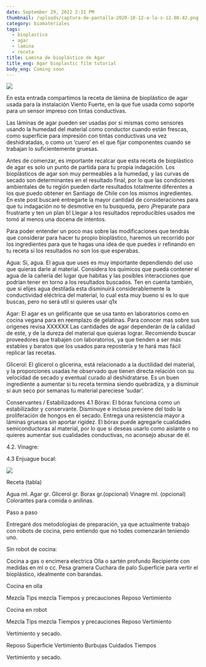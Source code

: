 ```yaml
---
date: September 29, 2022 2:31 PM
thumbnail: /uploads/captura-de-pantalla-2020-10-12-a-la-s-12.08.42.png
category: biomateriales
tags:
  - bioplastico
  - agar
  - lamina
  - receta
title: Lamina de bioplástico de Agar
title_eng: Agar bioplastic film tutorial
body_eng: Coming soon
---
```

![](/uploads/captura-de-pantalla-2020-10-12-a-la-s-12.08.42.png)

En esta entrada compartimos la receta de lámina de bioplástico de  agar usada para la instalación Viento Fuerte, en la que fue usada como soporte para un sensor impreso con tintas conductivas.

Las láminas de agar pueden ser usadas por si mismas como sensores usando la humedad del material como conductor cuando están frescas, como superficie para impresión con tintas conductivas una vez deshidratadas, o como un ‘cuero’ en el que fijar componentes cuando se  trabajan lo suficientemente gruesas.

Antes de comenzar, es importante recalcar que esta receta de bioplástico de agar es solo un punto de partida para tu propia indagación. Los bioplásticos de agar son muy permeables a la humedad, y las curvas de secado son determinantes en el resultado final, por lo que las condiciones ambientales de tu región pueden darte resultados totalmente diferentes a los que puedo obtener en Santiago de Chile con los mismos ingredientes. En este post buscaré entregarte la mayor cantidad de consideraciones para  que tu indagación no te desmotive en tu busqueda, pero ¡Preparate para frustrarte y ten un plan b! Llegar a los  resultados reproducibles usados me tomó al menos una docena de intentos.

Para poder entender un poco mas sobre las modificaciones que tendrás que considerar para hacer tu propio bioplástico, haremos un  recorrido por los ingredientes para que te hagas una idea de que puedes ir refinando en tu receta si los resultados no son los que esperabas.

Agua:
Si, agua. El agua que uses es muy importante dependiendo del uso que quieras  darle al material. Considera los químicos que pueda contener el agua de la cañería del lugar que habitas y las posibles interacciones que podrían tener  en torno a los resultados buscados. Ten en cuenta también, que si elijes agua destilada esta disminuirá considerablemente la conductividad eléctrica del material, lo cual esta muy bueno si es lo que buscas, pero no será util si quieres   usar  	q1x

Agar:
El agar es un gelificante que se usa tanto en laboratorios como en cocina vegana para en reemplazo de gelatinas. Para conocer mas sobre sus orígenes revisa XXXXXX
Las cantidades de agar dependerán de la calidad de este, y de la dureza del material que quieras lograr. Recomiendo buscar proveedores  que  trabajen con laboratorios, ya que tienden a ser más estables y baratos que los usados para repostería y te hará mas fácil replicar las recetas.

Glicerol:
El glicerol o glicerina, está relacionado a la ductilidad del material, y la proporciones usadas he observado que tienen directa relación con su velocidad de secado y eventual curado al deshidratarse. Es un buen ingrediente a aumentar si tu receta termina siendo quebradiza, y a disminuir si aun seco por semanas tu material pareciese ‘sudar’.

Conservantes / Estabilizadores
4.1  Bórax: El bórax funciona como un estabilizador y conservante. Disminuye e incluso previene del todo la proliferación de hongos en el secado. Entrega una resistencia mayor a láminas gruesas sin aportar rigidez. El bórax puede agregarle cualidades semiconductoras al material, por lo que si deseas usarlo como aislante  o no quieres  aumentar sus cualidades conductivas, no aconsejo abusar de él.

4.2. Vinagre: 

4.3 Enjuague bucal:



![](/uploads/captura-de-pantalla-2020-10-12-a-la-s-22.49.03.png)

Receta (tabla)

Agua ml.
Agar gr.
Glicerol gr.
Borax gr.(opcional)
Vinagre ml. (opcional)
Colorantes para comida o anilinas.

Paso a paso

Entregaré dos metodologías de preparación, ya que actualmente trabajo con robots de cocina, pero entiendo que no todes comenzarán teniendo uno.

Sin robot de cocina:

Cocina a gas o encimera electrica
Olla o sartén profundo
Recipiente con medidas en ml o cc.
Pesa gramera
Cuchara de palo
Superficie para vertir el bioplástico, idealmente con barandas.

Cocina en olla

Mezcla
Tips mezcla
Tiempos y precauciones
Reposo
Vertimiento

Cocina en robot

Mezcla
Tips mezcla
Tiempos y precauciones
Reposo
Vertimiento

Vertimiento y secado.

Reposo
Superficie
Vertimiento
Burbujas
Cuidados 
Tiempos

Vertimiento y secado.